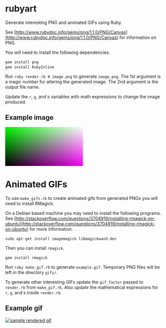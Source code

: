 rubyart
=======

Generate interesting PNG and animated GIFs using Ruby.

See [http://www.rubydoc.info/gems/png/1.1.0/PNG/Canvas](http://www.rubydoc.info/gems/png/1.1.0/PNG/Canvas) for information on PNG.

You will need to install the following dependencies.

    gem install png
    gem install RubyInline

Run `ruby render.rb 0 image.png` to generate `image.png`. The 1st argument is a magic number for altering the generated image. The 2nd argument is the output file name.

Update the `r`, `g`, and `b` variables with math expressions to change the image produced.

Example image
-------------
<a target="_blank" href="image.png"><img src="image.png" alt="sample rendered image" /></a>

Animated GIFs
=============

To use `make_gifs.rb` to create animated gifs from generated PNGs you will need to install RMagick.

On a Debian based machine you may need to install the following programs. See [http://stackoverflow.com/questions/3704919/installing-rmagick-on-ubuntu](http://stackoverflow.com/questions/3704919/installing-rmagick-on-ubuntu) for more information.

    sudo apt-get install imagemagick libmagickwand-dev

Then you can install `rmagick`.

    gem install rmagick

Run `ruby make_gif.rb` to generate `example.gif`. Temporary PNG files will be left in the directory `gifs/`.

To generate other interesting GIFs update the `gif_factor` passed to `render.rb` from `make_gif.rb`. Also update the mathematical expressions for `r`, `g`, and `b` inside `render.rb`.

Example gif
-----------
<a target="_blank" href="example.gif"><img src="http://i.imgur.com/tZppxZ2.gif" alt="sample rendered gif" /></a>
